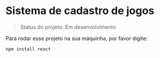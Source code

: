 # Sistema de cadastro de jogos

> Status do projeto: Em desenvolvimento

Para rodar esse projeto na sua máquinha, por favor digite:

```
npm install react
```

